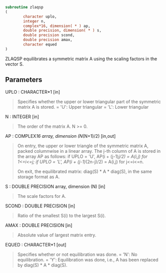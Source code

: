 ```fortran
subroutine zlaqsp
(
        character uplo,
        integer n,
        complex*16, dimension( * ) ap,
        double precision, dimension( * ) s,
        double precision scond,
        double precision amax,
        character equed
)
```

ZLAQSP equilibrates a symmetric matrix A using the scaling factors
in the vector S.

## Parameters
UPLO : CHARACTER*1 [in]
> Specifies whether the upper or lower triangular part of the
> symmetric matrix A is stored.
> = 'U':  Upper triangular
> = 'L':  Lower triangular

N : INTEGER [in]
> The order of the matrix A.  N >= 0.

AP : COMPLEX*16 array, dimension (N*(N+1)/2) [in,out]
> On entry, the upper or lower triangle of the symmetric matrix
> A, packed columnwise in a linear array.  The j-th column of A
> is stored in the array AP as follows:
> if UPLO = 'U', AP(i + (j-1)*j/2) = A(i,j) for 1<=i<=j;
> if UPLO = 'L', AP(i + (j-1)*(2n-j)/2) = A(i,j) for j<=i<=n.
> 
> On exit, the equilibrated matrix:  diag(S) * A * diag(S), in
> the same storage format as A.

S : DOUBLE PRECISION array, dimension (N) [in]
> The scale factors for A.

SCOND : DOUBLE PRECISION [in]
> Ratio of the smallest S(i) to the largest S(i).

AMAX : DOUBLE PRECISION [in]
> Absolute value of largest matrix entry.

EQUED : CHARACTER*1 [out]
> Specifies whether or not equilibration was done.
> = 'N':  No equilibration.
> = 'Y':  Equilibration was done, i.e., A has been replaced by
> diag(S) * A * diag(S).
